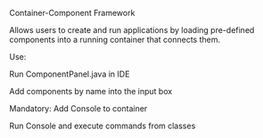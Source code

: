 Container-Component Framework 


Allows users to create and run applications by loading pre-defined components into a running container that connects them.

Use:

Run ComponentPanel.java in IDE

Add components by name into the input box

Mandatory: Add Console to container

Run Console and execute commands from classes
